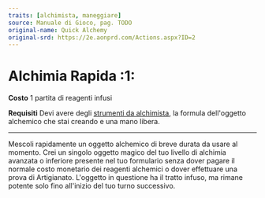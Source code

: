 ```yaml
---
traits: [alchimista, maneggiare]
source: Manuale di Gioco, pag. TODO
original-name: Quick Alchemy
original-srd: https://2e.aonprd.com/Actions.aspx?ID=2
---
```


# Alchimia Rapida :1:

**Costo** 1 partita di reagenti infusi

**Requisiti** Devi avere degli
[strumenti da alchimista](/equipaggiamento/equipaggiamenti-da-avventura/strumenti-da-alchimista),
la formula dell'oggetto alchemico che stai creando e una mano libera.

---

Mescoli rapidamente un oggetto alchemico di breve durata da usare al momento.
Crei un singolo oggetto magico del tuo livello di alchimia avanzata o inferiore
presente nel tuo formulario senza dover pagare il normale costo monetario dei
reagenti alchemici o dover effettuare una prova di Artigianato. L'oggetto in
questione ha il tratto infuso, ma rimane potente solo fino all'inizio del tuo
turno successivo.
